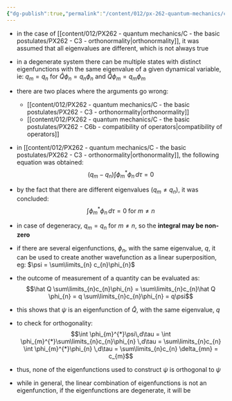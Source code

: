 ```yaml
---
{"dg-publish":true,"permalink":"/content/012/px-262-quantum-mechanics/c-the-basic-postulates/px-262-c9a-degeneracy/","noteIcon":"1","created":"2024-11-25T10:50:32.000+00:00","updated":"2024-12-15T15:05:06.575+00:00"}
---
```


- in the case of [[content/012/PX262 - quantum mechanics/C - the basic postulates/PX262 - C3 - orthonormality\|orthonormality]], it was assumed that all eigenvalues are different, which is not always true
- in a degenerate system there can be multiple states with distinct eigenfunctions with the same eigenvalue of a given dynamical variable, ie: $q_{m}= q_{n}$ for $\hat Q \phi_{n}= q_{n}\phi_n$ and $\hat Q \phi_{m}= q_{m}\phi_{m}$
- there are two places where the arguments go wrong:
	- [[content/012/PX262 - quantum mechanics/C - the basic postulates/PX262 - C3 - orthonormality\|orthonormality]]
	- [[content/012/PX262 - quantum mechanics/C - the basic postulates/PX262 - C6b - compatibility of operators\|compatibility of operators]]

- in [[content/012/PX262 - quantum mechanics/C - the basic postulates/PX262 - C3 - orthonormality\|orthonormality]], the following equation was obtained:
$$(q_{m}-q_{n}) \int \phi_{m}^{*} \phi_{n}\,d\tau = 0$$
- by the fact that there are different eigenvalues $(q_{m} \neq q_{n})$, it was concluded: 
  $$\int \phi_{m}^{*} \phi_{n}\,d\tau = 0\; \text{for } m\neq n$$
  
- in case of degeneracy, ${} q_{m} = q_{n} {}$ for $m\neq n$, so the **integral may be non-zero**
- if there are several eigenfunctions, $\phi_{n}$, with the same eigenvalue, $q$, it can be used to create another wavefunction as a linear superposition, eg: $\psi = \sum\limits_{n} c_{n}\phi_{n}$
- the outcome of measurement of a quantity can be evaluated as: 
  $$\hat Q \sum\limits_{n}c_{n}\phi_{n} = \sum\limits_{n}c_{n}\hat Q \phi_{n} = q \sum\limits_{n}c_{n}\phi_{n} = q\psi$$
- this shows that $\psi$ is an eigenfunction of $\hat Q$, with the same eigenvalue, $q$
- to check for orthogonality: 
  $$\int \phi_{m}^{*}\psi\,d\tau = \int \phi_{m}^{*}\sum\limits_{n}c_{n}\phi_{n} \,d\tau = \sum\limits_{n}c_{n} \int \phi_{m}^{*}\phi_{n} \,d\tau = \sum\limits_{n}c_{n} \delta_{mn} = c_{m}$$
- thus, none of the eigenfunctions used to construct $\psi$ is orthogonal to $\psi$

- while in general, the linear combination of eigenfunctions is not an eigenfunction, if the eigenfunctions are degenerate, it will be
